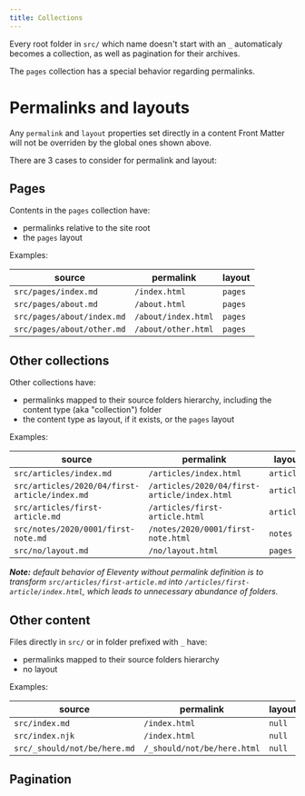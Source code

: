 ```yaml
---
title: Collections
---
```


Every root folder in `src/` which name doesn't start with an `_` automaticaly becomes a collection, as well as pagination for their archives.

The `pages` collection has a special behavior regarding permalinks.

# Permalinks and layouts

Any `permalink` and `layout` properties set directly in a content Front Matter will not be overriden by the global ones shown above.

There are 3 cases to consider for permalink and layout:

## Pages

Contents in the `pages` collection have:

- permalinks relative to the site root
- the `pages` layout

Examples:

| source                     | permalink           | layout  |
| -------------------------- | ------------------- | ------- |
| `src/pages/index.md`       | `/index.html`       | `pages` |
| `src/pages/about.md`       | `/about.html`       | `pages` |
| `src/pages/about/index.md` | `/about/index.html` | `pages` |
| `src/pages/about/other.md` | `/about/other.html` | `pages` |

## Other collections

Other collections have:

- permalinks mapped to their source folders hierarchy, including the content type (aka "collection") folder
- the content type as layout, if it exists, or the `pages` layout

Examples:

| source                                        | permalink                                    | layout     |
| --------------------------------------------- | -------------------------------------------- | ---------- |
| `src/articles/index.md`                       | `/articles/index.html`                       | `articles` |
| `src/articles/2020/04/first-article/index.md` | `/articles/2020/04/first-article/index.html` | `articles` |
| `src/articles/first-article.md`               | `/articles/first-article.html`               | `articles` |
| `src/notes/2020/0001/first-note.md`           | `/notes/2020/0001/first-note.html`           | `notes`    |
| `src/no/layout.md`                            | `/no/layout.html`                            | `pages`    |

_**Note:** default behavior of Eleventy without permalink definition is to transform `src/articles/first-article.md` into `/articles/first-article/index.html`, which leads to unnecessary abundance of folders._

## Other content

Files directly in `src/` or in folder prefixed with `_` have:

- permalinks mapped to their source folders hierarchy
- no layout

Examples:

| source                       | permalink                   | layout |
| ---------------------------- | --------------------------- | ------ |
| `src/index.md`               | `/index.html`               | `null` |
| `src/index.njk`              | `/index.html`               | `null` |
| `src/_should/not/be/here.md` | `/_should/not/be/here.html` | `null` |

## Pagination
